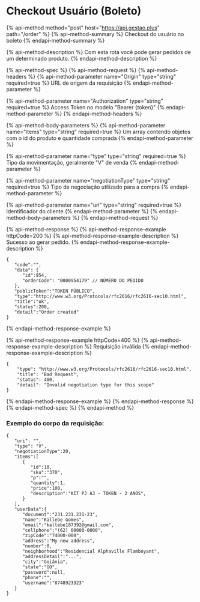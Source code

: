 # Checkout Usuário \(Boleto\)

{% api-method method="post" host="https://api.gestao.plus" path="/order" %}
{% api-method-summary %}
Checkout do usuário no boleto
{% endapi-method-summary %}

{% api-method-description %}
Com esta rota você pode gerar pedidos de um determinado produto.
{% endapi-method-description %}

{% api-method-spec %}
{% api-method-request %}
{% api-method-headers %}
{% api-method-parameter name="Origin" type="string" required=true %}
URL de origem da requisição
{% endapi-method-parameter %}

{% api-method-parameter name="Authorization" type="string" required=true %}
Access Token no modelo "Bearer {token}"
{% endapi-method-parameter %}
{% endapi-method-headers %}

{% api-method-body-parameters %}
{% api-method-parameter name="items" type="string" required=true %}
Um array contendo objetos com o id do produto e quantidade comprada
{% endapi-method-parameter %}

{% api-method-parameter name="type" type="string" required=true %}
Tipo da movimentação, geralmente "V" de venda
{% endapi-method-parameter %}

{% api-method-parameter name="negotiationType" type="string" required=true %}
Tipo de negociação utilizado para a compra
{% endapi-method-parameter %}

{% api-method-parameter name="uri" type="string" required=true %}
Identificador do cliente
{% endapi-method-parameter %}
{% endapi-method-body-parameters %}
{% endapi-method-request %}

{% api-method-response %}
{% api-method-response-example httpCode=200 %}
{% api-method-response-example-description %}
Sucesso ao gerar pedido.
{% endapi-method-response-example-description %}

```text
{
   "code":"",
   "data": {
      "id":954,
      "orderCode": "0000954179" // NÚMERO DO PEDIDO
   },
   "publicToken":"TOKEN PÚBLICO",
   "type":"http://www.w3.org/Protocols/rfc2616/rfc2616-sec10.html",
   "title":"ok",
   "status":200,
   "detail":"Order created"
}
```
{% endapi-method-response-example %}

{% api-method-response-example httpCode=400 %}
{% api-method-response-example-description %}
Requisição inválida
{% endapi-method-response-example-description %}

```text
{
    "type": "http://www.w3.org/Protocols/rfc2616/rfc2616-sec10.html",
    "title": "Bad Request",
    "status": 400,
    "detail": "Invalid negotiation type for this scope"
}
```
{% endapi-method-response-example %}
{% endapi-method-response %}
{% endapi-method-spec %}
{% endapi-method %}

### Exemplo do corpo da requisição:

```text
{
   "uri": "",
   "type": "V",
   "negotiationType":20,
   "items":[
      {
         "id":10,
         "sku":"370",
         "p":"",
         "quantity":1,
         "price":100,
         "description":"KIT PJ A3 - TOKEN - 2 ANOS",
      }
   ],
   "userData":{
      "document":"231.231.231-23",
      "name":"Kallebe Gomes",
      "email":"kallebe187392@gmail.com",
      "cellphone":"(62) 00000-0000",
      "zipCode":"74000-000",
      "address":"My new address",
      "number":0,
      "neighborhood":"Residencial Alphaville Flamboyant",
      "addressDetail":"...",
      "city":"Goiânia",
      "state":"GO",
      "password":null,
      "phone":"",
      "username":"8748923323"
   }
}
```

